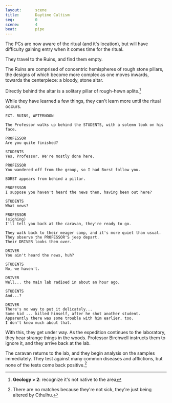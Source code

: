 ```yaml
---
layout:      scene
title:       Daytime Cultism
seq:         0
scene:       4
beat:        pipe
---
```



The PCs are now aware of the ritual (and it's location),
but will have difficulty gaining entry when it comes time for the ritual.

They travel to the Ruins, and find them empty.

The Ruins are comprised of concentric hemispheres of rough stone pillars,
the designs of which become more complex as one moves inwards,
towards the centerpiece: a bloody, stone altar.

Directly behind the altar is a solitary pillar of rough-hewn aplite.[^geo]

While they have learned a few things, they can't learn more until the ritual occurs.


~~~
EXT. RUINS, AFTERNOON

The Professor walks up behind the STUDENTS, with a solemn look on his face.

PROFESSOR
Are you quite finished?

STUDENTS
Yes, Professor. We're mostly done here.

PROFESSOR
You wandered off from the group, so I had Borst follow you.

BORST appears from behind a pillar.

PROFESSOR
I suppose you haven't heard the news then, having been out here?

STUDENTS
What news?

PROFESSOR
(sighing)
I'll tell you back at the caravan, they're ready to go.

They walk back to their meager camp, and it's more quiet than usual.
They observe the PROFESSOR'S jeep depart.
Their DRIVER looks them over.

DRIVER
You ain't heard the news, huh?

STUDENTS
No, we haven't.

DRIVER
Well... the main lab radioed in about an hour ago.

STUDENTS
And...?

DRIVER
There's no way to put it delicately...
Some kid ... killed himself, after he shot another student.
Apparently there was some trouble with him earlier, too.
I don't know much about that.
~~~

With this, they get under way.
As the expedition continues to the laboratory, they hear strange things in the woods.
Professor Birchwell instructs them to ignore it, and they arrive back at the lab.

The caravan returns to the lab, and they begin analysis on the samples immediately.
They test against many common diseases and afflictions,
but none of the tests come back positive.[^1]

[^geo]: **Geology > 2**: recognize it's not native to the area
[^1]: There are no matches because they're not sick, they're just being altered by Cthulhu.













